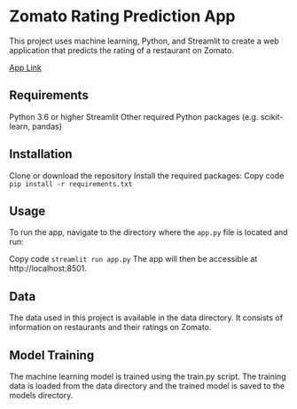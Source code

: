 # Zomato Rating Prediction App
This project uses machine learning, Python, and Streamlit to create a web application that predicts the rating of a restaurant on Zomato.

[App Link](https://ag994-zomato-streamlit-app-wu7cyk.streamlit.app/)

## Requirements
Python 3.6 or higher
Streamlit
Other required Python packages (e.g. scikit-learn, pandas)
## Installation
Clone or download the repository
Install the required packages:
Copy code
```pip install -r requirements.txt```
## Usage
To run the app, navigate to the directory where the ```app.py``` file is located and run:

Copy code
```streamlit run app.py```
The app will then be accessible at http://localhost:8501.

## Data
The data used in this project is available in the data directory. It consists of information on restaurants and their ratings on Zomato.

## Model Training
The machine learning model is trained using the train.py script. The training data is loaded from the data directory and the trained model is saved to the models directory.


